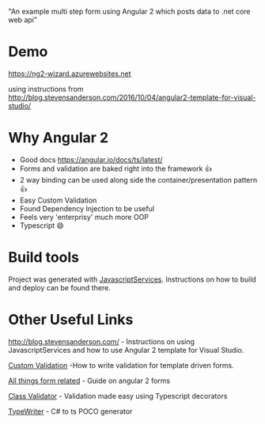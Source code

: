 "An example multi step form using Angular 2 which posts data to .net core web api" 

# Demo
https://ng2-wizard.azurewebsites.net

using instructions from http://blog.stevensanderson.com/2016/10/04/angular2-template-for-visual-studio/

# Why Angular 2

* Good docs https://angular.io/docs/ts/latest/
* Forms and validation are baked right into the framework :thumbsup:
* 2 way binding can be used along side the container/presentation pattern :thumbsup:
* Easy Custom Validation
* Found Dependency Injection to be useful
* Feels very 'enterprisy' much more OOP
* Typescript :smile:

# Build tools

Project was generated with [JavascriptServices](https://github.com/aspnet/JavaScriptServices). 
Instructions on how to build and deploy can be found there.

# Other Useful Links
http://blog.stevensanderson.com/ - Instructions on using JavascriptServices and how to use Angular 2 template for Visual Studio.

[Custom Validation](https://scotch.io/tutorials/how-to-implement-a-custom-validator-directive-confirm-password-in-angular-2) -How to write validation for template driven forms. 

[All things form related](http://blog.ng-book.com/the-ultimate-guide-to-forms-in-angular-2/) - Guide on angular 2 forms

[Class Validator](https://github.com/pleerock/class-validator) - Validation made easy using Typescript decorators

[TypeWriter](https://github.com/frhagn/Typewriter) - C# to ts POCO generator

